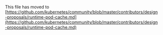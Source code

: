 This file has moved to [https://github.com/kubernetes/community/blob/master/contributors/design-proposals/runtime-pod-cache.md](https://github.com/kubernetes/community/blob/master/contributors/design-proposals/runtime-pod-cache.md)
